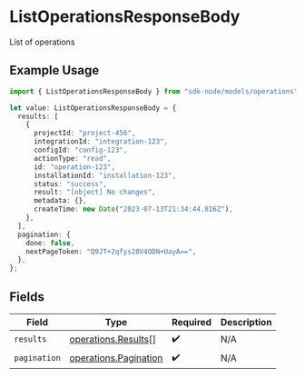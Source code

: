 # ListOperationsResponseBody

List of operations

## Example Usage

```typescript
import { ListOperationsResponseBody } from "sdk-node/models/operations";

let value: ListOperationsResponseBody = {
  results: [
    {
      projectId: "project-456",
      integrationId: "integration-123",
      configId: "config-123",
      actionType: "read",
      id: "operation-123",
      installationId: "installation-123",
      status: "success",
      result: "[object] No changes",
      metadata: {},
      createTime: new Date("2023-07-13T21:34:44.816Z"),
    },
  ],
  pagination: {
    done: false,
    nextPageToken: "Q9JT+2qfys28V4ODN+UayA==",
  },
};
```

## Fields

| Field                                                          | Type                                                           | Required                                                       | Description                                                    |
| -------------------------------------------------------------- | -------------------------------------------------------------- | -------------------------------------------------------------- | -------------------------------------------------------------- |
| `results`                                                      | [operations.Results](../../models/operations/results.md)[]     | :heavy_check_mark:                                             | N/A                                                            |
| `pagination`                                                   | [operations.Pagination](../../models/operations/pagination.md) | :heavy_check_mark:                                             | N/A                                                            |